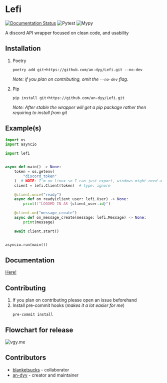# Lefi
[![Documentation Status](https://readthedocs.org/projects/lefi/badge/?version=latest)](https://lefi.readthedocs.io/en/latest/?badge=latest)
![Pytest](https://github.com/an-dyy/Lefi/actions/workflows/run-pytest.yml/badge.svg?event=push)
![Mypy](https://github.com/an-dyy/Lefi/actions/workflows/mypy.yml/badge.svg?event=push)

A discord API wrapper focused on clean code, and usability

## Installation

1. Poetry

   ```
   poetry add git+https://github.com/an-dyy/Lefi.git --no-dev
   ```
    *Note: if you plan on contributing, omit the `--no-dev` flag.*

2. Pip
   ```
   pip install git+https://github.com/an-dyy/Lefi.git
   ```
   *Note: After stable the wrapper will get a pip package rather then requiring to install from git*

## Example(s)
```py
import os
import asyncio

import lefi


async def main() -> None:
    token = os.getenv(
        "discord_token"
    )  # NOTE: I'm on linux so I can just export, windows might need a `.env`
    client = lefi.Client(token)  # type: ignore

    @client.once("ready")
    async def on_ready(client_user: lefi.User) -> None:
        print(f"LOGGED IN AS {client_user.id}")

    @client.on("message_create")
    async def on_message_create(message: lefi.Message) -> None:
        print(message)

    await client.start()


asyncio.run(main())
```

## Documentation
[Here!](https://lefi.readthedocs.io/en/latest/)

## Contributing
1. If you plan on contributing please open an issue beforehand
2. Install pre-commit hooks (*makes it a lot easier for me*)
    ```
    pre-commit install
    ```
## Flowchart for release
![vgy.me](https://i.vgy.me/GKyJVX.png)


## Contributors

- [blanketsucks](https://github.com/blanketsucks) - collaborator
- [an-dyy](https://github.com/an-dyy) - creator and maintainer

